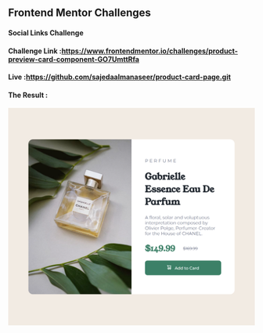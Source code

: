 ## Frontend Mentor Challenges

#### Social Links Challenge

#### Challenge Link :https://www.frontendmentor.io/challenges/product-preview-card-component-GO7UmttRfa

#### Live :https://github.com/sajedaalmanaseer/product-card-page.git

#### The Result :

![alt text](Product.png)
